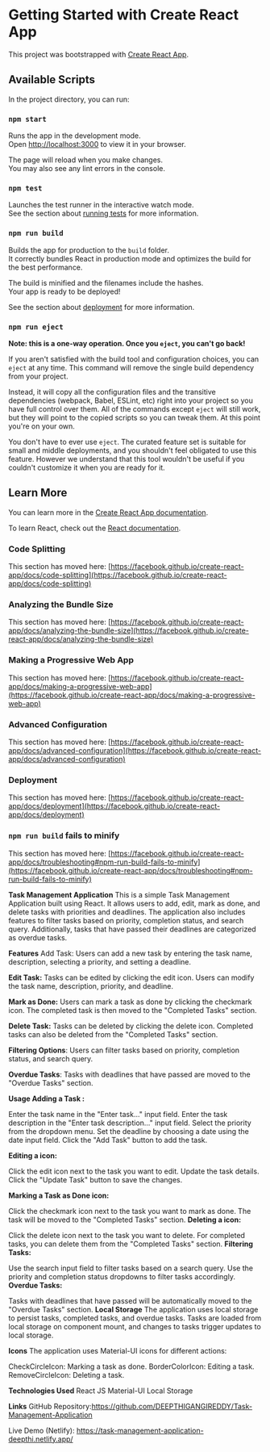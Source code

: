 # Getting Started with Create React App

This project was bootstrapped with [Create React App](https://github.com/facebook/create-react-app).

## Available Scripts

In the project directory, you can run:

### `npm start`

Runs the app in the development mode.\
Open [http://localhost:3000](http://localhost:3000) to view it in your browser.

The page will reload when you make changes.\
You may also see any lint errors in the console.

### `npm test`

Launches the test runner in the interactive watch mode.\
See the section about [running tests](https://facebook.github.io/create-react-app/docs/running-tests) for more information.

### `npm run build`

Builds the app for production to the `build` folder.\
It correctly bundles React in production mode and optimizes the build for the best performance.

The build is minified and the filenames include the hashes.\
Your app is ready to be deployed!

See the section about [deployment](https://facebook.github.io/create-react-app/docs/deployment) for more information.

### `npm run eject`

**Note: this is a one-way operation. Once you `eject`, you can't go back!**

If you aren't satisfied with the build tool and configuration choices, you can `eject` at any time. This command will remove the single build dependency from your project.

Instead, it will copy all the configuration files and the transitive dependencies (webpack, Babel, ESLint, etc) right into your project so you have full control over them. All of the commands except `eject` will still work, but they will point to the copied scripts so you can tweak them. At this point you're on your own.

You don't have to ever use `eject`. The curated feature set is suitable for small and middle deployments, and you shouldn't feel obligated to use this feature. However we understand that this tool wouldn't be useful if you couldn't customize it when you are ready for it.

## Learn More

You can learn more in the [Create React App documentation](https://facebook.github.io/create-react-app/docs/getting-started).

To learn React, check out the [React documentation](https://reactjs.org/).

### Code Splitting

This section has moved here: [https://facebook.github.io/create-react-app/docs/code-splitting](https://facebook.github.io/create-react-app/docs/code-splitting)

### Analyzing the Bundle Size

This section has moved here: [https://facebook.github.io/create-react-app/docs/analyzing-the-bundle-size](https://facebook.github.io/create-react-app/docs/analyzing-the-bundle-size)

### Making a Progressive Web App

This section has moved here: [https://facebook.github.io/create-react-app/docs/making-a-progressive-web-app](https://facebook.github.io/create-react-app/docs/making-a-progressive-web-app)

### Advanced Configuration

This section has moved here: [https://facebook.github.io/create-react-app/docs/advanced-configuration](https://facebook.github.io/create-react-app/docs/advanced-configuration)

### Deployment

This section has moved here: [https://facebook.github.io/create-react-app/docs/deployment](https://facebook.github.io/create-react-app/docs/deployment)

### `npm run build` fails to minify

This section has moved here: [https://facebook.github.io/create-react-app/docs/troubleshooting#npm-run-build-fails-to-minify](https://facebook.github.io/create-react-app/docs/troubleshooting#npm-run-build-fails-to-minify)


**Task Management Application**
This is a simple Task Management Application built using React. It allows users to add, edit, mark as done, and delete tasks with priorities and deadlines. The application also includes features to filter tasks based on priority, completion status, and search query. Additionally, tasks that have passed their deadlines are categorized as overdue tasks.

**Features**
Add Task: Users can add a new task by entering the task name, description, selecting a priority, and setting a deadline.

**Edit Task:** Tasks can be edited by clicking the edit icon. Users can modify the task name, description, priority, and deadline.

**Mark as Done:** Users can mark a task as done by clicking the checkmark icon. The completed task is then moved to the "Completed Tasks" section.

**Delete Task:** Tasks can be deleted by clicking the delete icon. Completed tasks can also be deleted from the "Completed Tasks" section.

**Filtering Options**: Users can filter tasks based on priority, completion status, and search query.

**Overdue Tasks**: Tasks with deadlines that have passed are moved to the "Overdue Tasks" section.

**Usage
Adding a Task :**

Enter the task name in the "Enter task..." input field.
Enter the task description in the "Enter task description..." input field.
Select the priority from the dropdown menu.
Set the deadline by choosing a date using the date input field.
Click the "Add Task" button to add the task.

**Editing a icon:**

Click the edit icon next to the task you want to edit.
Update the task details.
Click the "Update Task" button to save the changes.

**Marking a Task as Done icon:**

Click the checkmark icon next to the task you want to mark as done.
The task will be moved to the "Completed Tasks" section.
**Deleting a icon:**

Click the delete icon next to the task you want to delete.
For completed tasks, you can delete them from the "Completed Tasks" section.
**Filtering Tasks:**

Use the search input field to filter tasks based on a search query.
Use the priority and completion status dropdowns to filter tasks accordingly.
**Overdue Tasks:**

Tasks with deadlines that have passed will be automatically moved to the "Overdue Tasks" section.
**Local Storage**
The application uses local storage to persist tasks, completed tasks, and overdue tasks. Tasks are loaded from local storage on component mount, and changes to tasks trigger updates to local storage.

**Icons**
The application uses Material-UI icons for different actions:

CheckCircleIcon: Marking a task as done.
BorderColorIcon: Editing a task.
RemoveCircleIcon: Deleting a task.

**Technologies Used**
React JS
Material-UI
Local Storage

**Links**
GitHub Repository:https://github.com/DEEPTHIGANGIREDDY/Task-Management-Application

Live Demo (Netlify):
https://task-management-application-deepthi.netlify.app/

